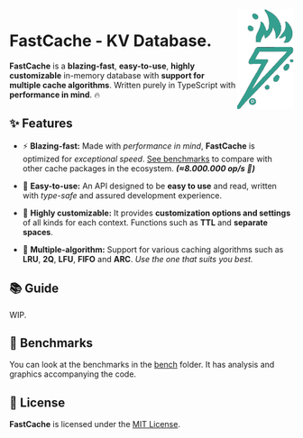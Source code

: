 <img src="./public/logo.png" width="100" align="right" />

# FastCache - KV Database.

**FastCache** is a **blazing-fast**, **easy-to-use**, **highly customizable** in-memory database with **support for multiple cache algorithms**. Written purely in TypeScript with **performance in mind**. 🔥

## ✨ Features

- ⚡ **Blazing-fast:** Made with _performance in mind_, **FastCache** is optimized for _exceptional speed_. [See benchmarks](./bench) to compare with other cache packages in the ecosystem. **_(≈8.000.000 op/s 🧪)_**

- 👀 **Easy-to-use:** An API designed to be **easy to use** and read, written with _type-safe_ and assured development experience.

- 🎨 **Highly customizable:** It provides **customization options and settings** of all kinds for each context. Functions such as **TTL** and **separate spaces**.

- 🚀 **Multiple-algorithm:** Support for various caching algorithms such as **LRU**, **2Q**, **LFU**, **FIFO** and **ARC**. _Use the one that suits you best._

## 📚 Guide

WIP.

## 🧪 Benchmarks

You can look at the benchmarks in the [bench](./bench) folder. It has analysis and graphics accompanying the code.

## 📄 License

**FastCache** is licensed under the [MIT License](./LICENSE).
